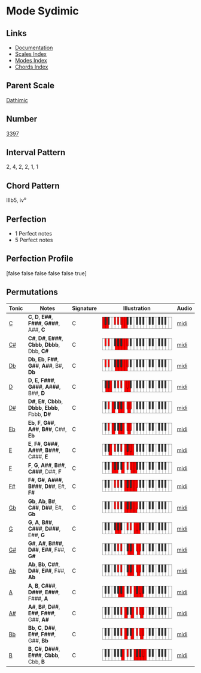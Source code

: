 # Mode Sydimic

## Links

- [Documentation](README.md)
- [Scales Index](Scales.md)
- [Modes Index](Modes.md)
- [Chords Index](Chords.md)

## Parent Scale

[Dathimic](ScaleDathimic.md)

## Number

[3397](https://ianring.com/musictheory/scales/3397)

## Interval Pattern

2, 4, 2, 2, 1, 1

## Chord Pattern

IIIb5, iv⁰

## Perfection

- 1 Perfect notes
- 5 Perfect notes

## Perfection Profile

[false false false false false true]

## Permutations

| Tonic | Notes | Signature | Illustration | Audio |
|-------|-------|-----------|--------------|-------|
| [C](ModeCNaturalSydimic.md) | **C**, **D**, **E##**, **F###**, **G###**, A##, **C** | C | ![CNaturalSydimic](ModeCNaturalSydimic.png) | [midi](https://github.com/edipermadi/music/blob/main/docs/ModeCNaturalSydimic.mid?raw=true) |
| [C#](ModeCSharpSydimic.md) | **C#**, **D#**, **E###**, **Cbbb**, **Dbbb**, Dbb, **C#** | C | ![CSharpSydimic](ModeCSharpSydimic.png) | [midi](https://github.com/edipermadi/music/blob/main/docs/ModeCSharpSydimic.mid?raw=true) |
| [Db](ModeDFlatSydimic.md) | **Db**, **Eb**, **F##**, **G##**, **A##**, B#, **Db** | C | ![DFlatSydimic](ModeDFlatSydimic.png) | [midi](https://github.com/edipermadi/music/blob/main/docs/ModeDFlatSydimic.mid?raw=true) |
| [D](ModeDNaturalSydimic.md) | **D**, **E**, **F###**, **G###**, **A###**, B##, **D** | C | ![DNaturalSydimic](ModeDNaturalSydimic.png) | [midi](https://github.com/edipermadi/music/blob/main/docs/ModeDNaturalSydimic.mid?raw=true) |
| [D#](ModeDSharpSydimic.md) | **D#**, **E#**, **Cbbb**, **Dbbb**, **Ebbb**, Fbbb, **D#** | C | ![DSharpSydimic](ModeDSharpSydimic.png) | [midi](https://github.com/edipermadi/music/blob/main/docs/ModeDSharpSydimic.mid?raw=true) |
| [Eb](ModeEFlatSydimic.md) | **Eb**, **F**, **G##**, **A##**, **B##**, C##, **Eb** | C | ![EFlatSydimic](ModeEFlatSydimic.png) | [midi](https://github.com/edipermadi/music/blob/main/docs/ModeEFlatSydimic.mid?raw=true) |
| [E](ModeENaturalSydimic.md) | **E**, **F#**, **G###**, **A###**, **B###**, C###, **E** | C | ![ENaturalSydimic](ModeENaturalSydimic.png) | [midi](https://github.com/edipermadi/music/blob/main/docs/ModeENaturalSydimic.mid?raw=true) |
| [F](ModeFNaturalSydimic.md) | **F**, **G**, **A##**, **B##**, **C###**, D##, **F** | C | ![FNaturalSydimic](ModeFNaturalSydimic.png) | [midi](https://github.com/edipermadi/music/blob/main/docs/ModeFNaturalSydimic.mid?raw=true) |
| [F#](ModeFSharpSydimic.md) | **F#**, **G#**, **A###**, **B###**, **D##**, E#, **F#** | C | ![FSharpSydimic](ModeFSharpSydimic.png) | [midi](https://github.com/edipermadi/music/blob/main/docs/ModeFSharpSydimic.mid?raw=true) |
| [Gb](ModeGFlatSydimic.md) | **Gb**, **Ab**, **B#**, **C##**, **D##**, E#, **Gb** | C | ![GFlatSydimic](ModeGFlatSydimic.png) | [midi](https://github.com/edipermadi/music/blob/main/docs/ModeGFlatSydimic.mid?raw=true) |
| [G](ModeGNaturalSydimic.md) | **G**, **A**, **B##**, **C###**, **D###**, E##, **G** | C | ![GNaturalSydimic](ModeGNaturalSydimic.png) | [midi](https://github.com/edipermadi/music/blob/main/docs/ModeGNaturalSydimic.mid?raw=true) |
| [G#](ModeGSharpSydimic.md) | **G#**, **A#**, **B###**, **D##**, **E##**, F##, **G#** | C | ![GSharpSydimic](ModeGSharpSydimic.png) | [midi](https://github.com/edipermadi/music/blob/main/docs/ModeGSharpSydimic.mid?raw=true) |
| [Ab](ModeAFlatSydimic.md) | **Ab**, **Bb**, **C##**, **D##**, **E##**, F##, **Ab** | C | ![AFlatSydimic](ModeAFlatSydimic.png) | [midi](https://github.com/edipermadi/music/blob/main/docs/ModeAFlatSydimic.mid?raw=true) |
| [A](ModeANaturalSydimic.md) | **A**, **B**, **C###**, **D###**, **E###**, F###, **A** | C | ![ANaturalSydimic](ModeANaturalSydimic.png) | [midi](https://github.com/edipermadi/music/blob/main/docs/ModeANaturalSydimic.mid?raw=true) |
| [A#](ModeASharpSydimic.md) | **A#**, **B#**, **D##**, **E##**, **F###**, G##, **A#** | C | ![ASharpSydimic](ModeASharpSydimic.png) | [midi](https://github.com/edipermadi/music/blob/main/docs/ModeASharpSydimic.mid?raw=true) |
| [Bb](ModeBFlatSydimic.md) | **Bb**, **C**, **D##**, **E##**, **F###**, G##, **Bb** | C | ![BFlatSydimic](ModeBFlatSydimic.png) | [midi](https://github.com/edipermadi/music/blob/main/docs/ModeBFlatSydimic.mid?raw=true) |
| [B](ModeBNaturalSydimic.md) | **B**, **C#**, **D###**, **E###**, **Cbbb**, Cbb, **B** | C | ![BNaturalSydimic](ModeBNaturalSydimic.png) | [midi](https://github.com/edipermadi/music/blob/main/docs/ModeBNaturalSydimic.mid?raw=true) |
